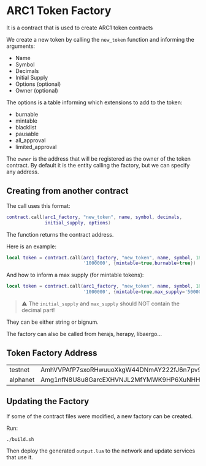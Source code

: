 # ARC1 Token Factory

It is a contract that is used to create ARC1 token contracts

We create a new token by calling the `new_token` function and informing
the arguments:

* Name
* Symbol
* Decimals
* Initial Supply
* Options (optional)
* Owner   (optional)

The options is a table informing which extensions to add to the token:

* burnable
* mintable
* blacklist
* pausable
* all_approval
* limited_approval

The `owner` is the address that will be registered as the owner of the
token contract. By default it is the entity calling the factory, but
we can specify any address.


## Creating from another contract

The call uses this format:

```lua
contract.call(arc1_factory, "new_token", name, symbol, decimals,
              initial_supply, options)
```

The function returns the contract address.

Here is an example:

```lua
local token = contract.call(arc1_factory, "new_token", name, symbol, 18,
                            '1000000', {mintable=true,burnable=true})
```

And how to inform a max supply (for mintable tokens):

```lua
local token = contract.call(arc1_factory, "new_token", name, symbol, 18,
                            '1000000', {mintable=true,max_supply='5000000'})
```

> :warning: The `initial_supply` and `max_supply` should NOT contain the decimal part!

They can be either string or bignum.

The factory can also be called from herajs, herapy, libaergo...


## Token Factory Address

<table>
  <tr><td>testnet</td><td>AmhVVPAfP7sxoRHwuuoXkgW44DNmAY222fJ6n7pv916PMyXGamBY</td></tr>
  <tr><td>alphanet</td><td>Amg1nfN8U8u8GarcEXHVNJL2MfYMWK9HP6XuNHHmbP64Bx2uTyvP</td></tr>
</table>


## Updating the Factory

If some of the contract files were modified, a new factory can be created.

Run:

```
./build.sh
```

Then deploy the generated `output.lua` to the network and update services
that use it.
